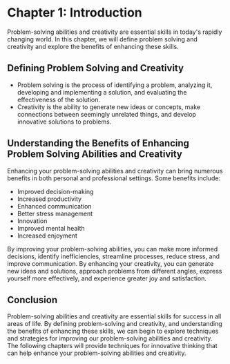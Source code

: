 Chapter 1: Introduction
=======================

Problem-solving abilities and creativity are essential skills in today's rapidly changing world. In this chapter, we will define problem solving and creativity and explore the benefits of enhancing these skills.

Defining Problem Solving and Creativity
---------------------------------------

* Problem solving is the process of identifying a problem, analyzing it, developing and implementing a solution, and evaluating the effectiveness of the solution.
* Creativity is the ability to generate new ideas or concepts, make connections between seemingly unrelated things, and develop innovative solutions to problems.

Understanding the Benefits of Enhancing Problem Solving Abilities and Creativity
--------------------------------------------------------------------------------

Enhancing your problem-solving abilities and creativity can bring numerous benefits in both personal and professional settings. Some benefits include:

* Improved decision-making
* Increased productivity
* Enhanced communication
* Better stress management
* Innovation
* Improved mental health
* Increased enjoyment

By improving your problem-solving abilities, you can make more informed decisions, identify inefficiencies, streamline processes, reduce stress, and improve communication. By enhancing your creativity, you can generate new ideas and solutions, approach problems from different angles, express yourself more effectively, and experience greater joy and satisfaction.

Conclusion
----------

Problem-solving abilities and creativity are essential skills for success in all areas of life. By defining problem-solving and creativity, and understanding the benefits of enhancing these skills, we can begin to explore techniques and strategies for improving our problem-solving abilities and creativity. The following chapters will provide techniques for innovative thinking that can help enhance your problem-solving abilities and creativity.

